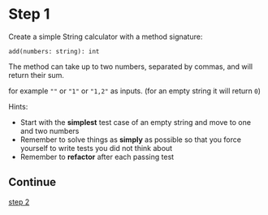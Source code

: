 # Step 1

Create a simple String calculator with a method signature:

```
add(numbers: string): int
```

The method can take up to two numbers, separated by commas, and will return their sum.

for example `""` or `"1"` or `"1,2"` as inputs.
(for an empty string it will return `0`)

Hints:

- Start with the **simplest** test case of an empty string and move to one and two numbers
- Remember to solve things as **simply** as possible so that you force yourself to write tests you did not think about
- Remember to **refactor** after each passing test

## Continue

[step 2](./step_2.md)
